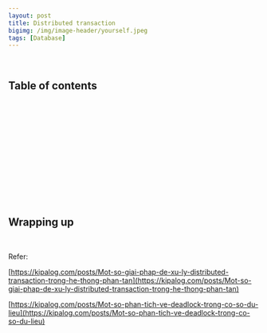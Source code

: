 ```yaml
---
layout: post
title: Distributed transaction
bigimg: /img/image-header/yourself.jpeg
tags: [Database]
---
```





<br>

## Table of contents





<br>

## 





<br>

## 






<br>

## 




<br>

## 




<br>

## Wrapping up




<br>

Refer:

[https://kipalog.com/posts/Mot-so-giai-phap-de-xu-ly-distributed-transaction-trong-he-thong-phan-tan](https://kipalog.com/posts/Mot-so-giai-phap-de-xu-ly-distributed-transaction-trong-he-thong-phan-tan)

[https://kipalog.com/posts/Mot-so-phan-tich-ve-deadlock-trong-co-so-du-lieu](https://kipalog.com/posts/Mot-so-phan-tich-ve-deadlock-trong-co-so-du-lieu)

